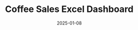 ---
title: Coffee Sales Excel Dashboard
description: Sales Coffee
slug: Coffee-Sales
date: 2025-01-08
image: cover.jpg
categories:
    - analysis
tags: 
    - Excel
categories:
    - visualization
links:
  - title: Coffee Sales Excel Dashboard
    description: Dashboard Sales Coffee
    website: https://github.com/vlzjc/Excel-Dashboard-Coffee-Sales
---